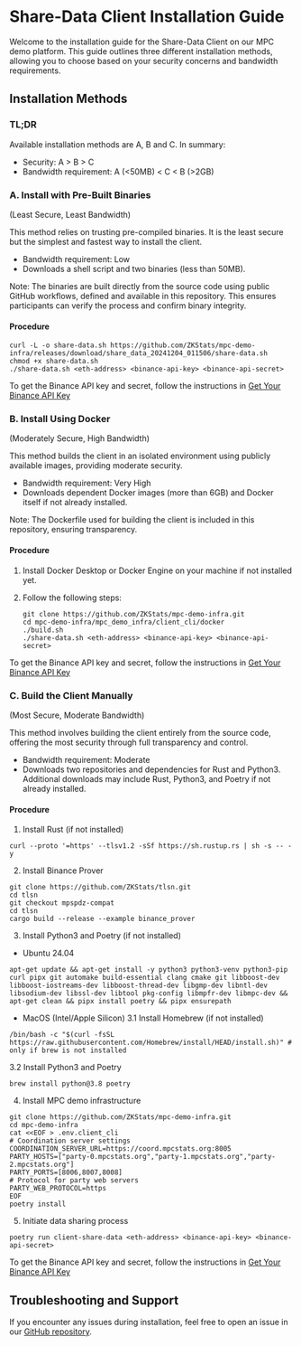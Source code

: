 # Share-Data Client Installation Guide
Welcome to the installation guide for the Share-Data Client on our MPC demo platform. This guide outlines three different installation methods, allowing you to choose based on your security concerns and bandwidth requirements.

## Installation Methods
### TL;DR
Available installation methods are A, B and C. In summary:

- Security: A > B > C
- Bandwidth requirement: A (<50MB) < C < B (>2GB)

### A. Install with Pre-Built Binaries

(Least Secure, Least Bandwidth)

This method relies on trusting pre-compiled binaries. It is the least secure but the simplest and fastest way to install the client.

- Bandwidth requirement: Low
- Downloads a shell script and two binaries (less than 50MB).

Note: The binaries are built directly from the source code using public GitHub workflows, defined and available in this repository. This ensures participants can verify the process and confirm binary integrity.

#### Procedure

```
curl -L -o share-data.sh https://github.com/ZKStats/mpc-demo-infra/releases/download/share_data_20241204_011506/share-data.sh
chmod +x share-data.sh
./share-data.sh <eth-address> <binance-api-key> <binance-api-secret>
```

To get the Binance API key and secret, follow the instructions in [Get Your Binance API Key](https://github.com/ZKStats/mpc-demo-infra/blob/main/mpc_demo_infra/client_cli/docker/README.md#step-1-get-your-binance-api-key)

### B. Install Using Docker

(Moderately Secure, High Bandwidth)

This method builds the client in an isolated environment using publicly available images, providing moderate security.

- Bandwidth requirement: Very High
- Downloads dependent Docker images (more than 6GB) and Docker itself if not already installed.

Note: The Dockerfile used for building the client is included in this repository, ensuring transparency.

#### Procedure
1. Install Docker Desktop or Docker Engine on your machine if not installed yet.
2. Follow the following steps:

    ```
    git clone https://github.com/ZKStats/mpc-demo-infra.git
    cd mpc-demo-infra/mpc_demo_infra/client_cli/docker
    ./build.sh
    ./share-data.sh <eth-address> <binance-api-key> <binance-api-secret>
    ```

To get the Binance API key and secret, follow the instructions in [Get Your Binance API Key](https://github.com/ZKStats/mpc-demo-infra/blob/main/mpc_demo_infra/client_cli/docker/README.md#step-1-get-your-binance-api-key)

### C. Build the Client Manually

(Most Secure, Moderate Bandwidth)

This method involves building the client entirely from the source code, offering the most security through full transparency and control.

- Bandwidth requirement: Moderate
- Downloads two repositories and dependencies for Rust and Python3. Additional downloads may include Rust, Python3, and Poetry if not already installed.

#### Procedure

1. Install Rust (if not installed)
```
curl --proto '=https' --tlsv1.2 -sSf https://sh.rustup.rs | sh -s -- -y
```

2. Install Binance Prover
```
git clone https://github.com/ZKStats/tlsn.git
cd tlsn
git checkout mpspdz-compat
cd tlsn
cargo build --release --example binance_prover
```

3. Install Python3 and Poetry (if not installed)
- Ubuntu 24.04
```
apt-get update && apt-get install -y python3 python3-venv python3-pip curl pipx git automake build-essential clang cmake git libboost-dev libboost-iostreams-dev libboost-thread-dev libgmp-dev libntl-dev libsodium-dev libssl-dev libtool pkg-config libmpfr-dev libmpc-dev && apt-get clean && pipx install poetry && pipx ensurepath
```

- MacOS (Intel/Apple Silicon)
3.1 Install Homebrew (if not installed)
```
/bin/bash -c "$(curl -fsSL https://raw.githubusercontent.com/Homebrew/install/HEAD/install.sh)" # only if brew is not installed
```

3.2 Install Python3 and Poetry
```
brew install python@3.8 poetry
```

4. Install MPC demo infrastructure
```
git clone https://github.com/ZKStats/mpc-demo-infra.git
cd mpc-demo-infra
cat <<EOF > .env.client_cli
# Coordination server settings
COORDINATION_SERVER_URL=https://coord.mpcstats.org:8005
PARTY_HOSTS=["party-0.mpcstats.org","party-1.mpcstats.org","party-2.mpcstats.org"]
PARTY_PORTS=[8006,8007,8008]
# Protocol for party web servers
PARTY_WEB_PROTOCOL=https
EOF
poetry install
```

5. Initiate data sharing process
```
poetry run client-share-data <eth-address> <binance-api-key> <binance-api-secret>
```

To get the Binance API key and secret, follow the instructions in [Get Your Binance API Key](https://github.com/ZKStats/mpc-demo-infra/blob/main/mpc_demo_infra/client_cli/docker/README.md#step-1-get-your-binance-api-key)

## Troubleshooting and Support
If you encounter any issues during installation, feel free to open an issue in our [GitHub repository](https://github.com/ZKStats/mpc-demo-infra).

